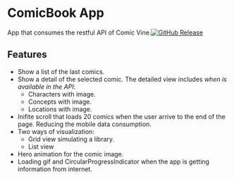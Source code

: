 # ComicBook App

App that consumes the restful API of Comic Vine.[![GitHub Release](https://img.shields.io/badge/-TechnicalTest-blue)]() 

## Features

- Show a list of the last comics.
- Show a detail of the selected comic. The detailed view includes *when is available in the API*:
  - Characters with image.
  - Concepts with image.
  - Locations with image.
- Inifite scroll that loads 20 comics when the user arrive to the end of the page. Reducing the mobile data consumption.
- Two ways of visualization:
  - Grid view simulating a library.
  - List view
- Hero animation for the comic image.
- Loading gif and CircularProgressIndicator when the app is getting information from internet.
